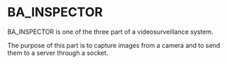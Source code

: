 # BA_INSPECTOR

BA_INSPECTOR is one of the three part of a videosurveillance system.

The purpose of this part is to capture images from a camera and to send them to a server through a socket.
